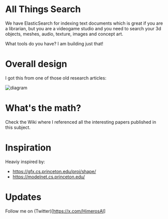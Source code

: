 # All Things Search

We have ElasticSearch for indexing text documents which is great if you are a librarian, but you are a videogame studio and you need to search your 3d objects, meshes, audio, texture, images and concept art.

What tools do you have? I am building just that!

# Overall design

I got this from one of those old research articles:

![diagram](https://github.com/himerosai/allthingsearch/assets/153864679/b2c8049d-661b-41bb-a50d-c00bfbc63ad1)


# What's the math?

Check the Wiki where I referenced all the interesting papers published in this subject.

# Inspiration

Heaviy inspired by:

* https://gfx.cs.princeton.edu/proj/shape/
* https://modelnet.cs.princeton.edu/

# Updates

Follow me on (Twitter)[https://x.com/HimerosAI]

